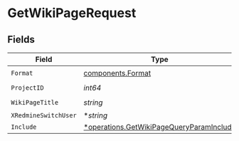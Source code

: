 # GetWikiPageRequest


## Fields

| Field                                                                                               | Type                                                                                                | Required                                                                                            | Description                                                                                         | Example                                                                                             |
| --------------------------------------------------------------------------------------------------- | --------------------------------------------------------------------------------------------------- | --------------------------------------------------------------------------------------------------- | --------------------------------------------------------------------------------------------------- | --------------------------------------------------------------------------------------------------- |
| `Format`                                                                                            | [components.Format](../../models/components/format.md)                                              | :heavy_check_mark:                                                                                  | N/A                                                                                                 |                                                                                                     |
| `ProjectID`                                                                                         | *int64*                                                                                             | :heavy_check_mark:                                                                                  | N/A                                                                                                 |                                                                                                     |
| `WikiPageTitle`                                                                                     | *string*                                                                                            | :heavy_check_mark:                                                                                  | N/A                                                                                                 |                                                                                                     |
| `XRedmineSwitchUser`                                                                                | **string*                                                                                           | :heavy_minus_sign:                                                                                  | N/A                                                                                                 | jsmith                                                                                              |
| `Include`                                                                                           | [*operations.GetWikiPageQueryParamInclude](../../models/operations/getwikipagequeryparaminclude.md) | :heavy_minus_sign:                                                                                  | N/A                                                                                                 |                                                                                                     |